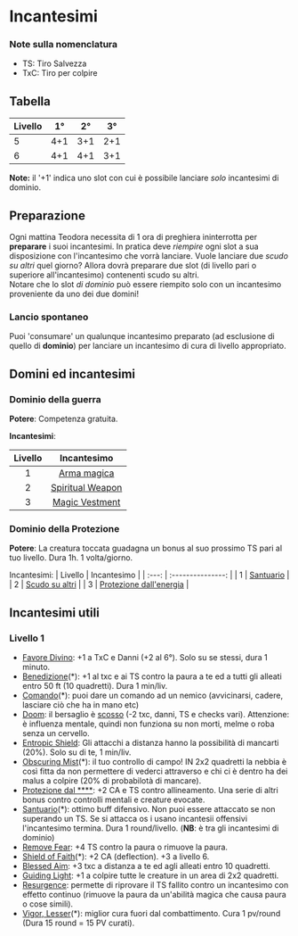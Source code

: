 # Incantesimi
### Note sulla nomenclatura
- TS: Tiro Salvezza
- TxC: Tiro per colpire

## Tabella

| Livello | 1° | 2° | 3° |
| ------ | :--: | :--: | :--: |
| 5 | 4+1 | 3+1 | 2+1 |
| 6 | 4+1 | 4+1 | 3+1 |

**Note:** il '+1' indica uno slot con cui è possibile lanciare _solo_ incantesimi di dominio.

## Preparazione
Ogni mattina Teodora necessita di 1 ora di preghiera ininterrotta per **preparare** i suoi incantesimi. In pratica deve _riempire_ ogni slot a sua disposizione con l'incantesimo che vorrà lanciare. Vuole lanciare due _scudo su altri_ quel giorno? Allora dovrà preparare due slot (di livello pari o superiore all'incantesimo) contenenti scudo su altri.  
Notare che lo slot _di dominio_ può essere riempito solo con un incantesimo proveniente da uno dei due domini!

### Lancio spontaneo
Puoi 'consumare' un qualunque incantesimo preparato (ad esclusione di quello di **dominio**) per lanciare un incantesimo di cura di livello appropriato.

## Domini ed incantesimi
### Dominio della guerra
**Potere**: Competenza gratuita.  

**Incantesimi**:

| Livello | Incantesimo |
| :---: | :---------------: |
| 1 | [Arma magica](http://www.d20srd.org/srd/spells/magicWeapon.htm) |
| 2 | [Spiritual Weapon](http://www.d20srd.org/srd/spells/spiritualWeapon.htm) |
| 3 | [Magic Vestment](http://www.d20srd.org/srd/spells/magicVestment.htm) |

### Dominio della Protezione
**Potere**: La creatura toccata guadagna un bonus al suo prossimo TS pari al tuo livello. Dura 1h. 1 volta/giorno.  

Incantesimi:
| Livello | Incantesimo |
| :---: | :---------------: |
| 1 | [Santuario](http://www.d20srd.org/srd/spells/sanctuary.htm) |
| 2 | [Scudo su altri](http://www.d20srd.org/srd/spells/shieldOther.htm) |
| 3 | [Protezione dall'energia](http://www.d20srd.org/srd/spells/protectionFromEnergy.htm) |



## Incantesimi utili
### Livello 1
- [Favore Divino](http://www.d20srd.org/srd/spells/divineFavor.htm): +1 a TxC e Danni (+2 al 6°). Solo su se stessi, dura 1 minuto.
- [Benedizione](http://www.d20srd.org/srd/spells/bless.htm)(\*): +1 al txc e ai TS contro la paura a te ed a tutti gli alleati entro 50 ft (10 quadretti). Dura 1 min/liv.
- [Comando](http://www.d20srd.org/srd/spells/command.htm)(\*): puoi dare un comando ad un nemico (avvicinarsi, cadere, lasciare ciò che ha in mano etc)
- [Doom](http://www.d20srd.org/srd/spells/doom.htm): il bersaglio è [scosso](http://www.d20srd.org/srd/conditionSummary.htm#shaken) (-2 txc, danni, TS e checks vari). Attenzione: è influenza mentale, quindi non funziona su non morti, melme o roba senza un cervello.
- [Entropic Shield](http://www.d20srd.org/srd/spells/entropicShield.htm): Gli attacchi a distanza hanno la possibilità di mancarti (20%). Solo su di te, 1 min/liv.
- [Obscuring Mist](http://www.d20srd.org/srd/spells/obscuringMist.htm)(\*): il tuo controllo di campo! IN 2x2 quadretti la nebbia è così fitta da non permettere di vederci attraverso e chi ci è dentro ha dei malus a colpire (20% di probabilotà di mancare).
- [Protezione dal \*\*\*\*](http://www.d20srd.org/srd/spells/protectionFromEvil.htm): +2 CA e TS contro allineamento. Una serie di altri bonus contro controlli mentali e creature evocate.
- [Santuario](http://www.d20srd.org/srd/spells/sanctuary.htm)(\*): ottimo buff difensivo. Non puoi essere attaccato se non superando un TS. Se si attacca os i usano incantesii offensivi l'incantesimo termina. Dura 1 round/livello. (**NB**: è tra gli incantesimi di dominio)
- [Remove Fear](http://www.d20srd.org/srd/spells/removeFear.htm): +4 TS contro la paura o rimuove la paura.
- [Shield of Faith](http://www.d20srd.org/srd/spells/shieldOfFaith.htm)(\*): +2 CA (deflection). +3 a livello 6.
- [Blessed Aim](http://dnd.arkalseif.info/spells/spell-compendium--86/blessed-aim--3941/index.html): +3 txc a distanza a te ed agli alleati entro 10 quadretti.
- [Guiding Light](https://dndtools.net/spells/miniatures-handbook--75/guiding-light--1971/): +1 a colpire tutte le creature in un area di 2x2 quadretti.
- [Resurgence](http://dnd.arkalseif.info/spells/spell-compendium--86/resurgence--4102/index.html): permette di riprovare il TS fallito contro un incantesimo con effetto continuo (rimuove la paura da un'abilità magica che causa paura o cose simili).
- [Vigor, Lesser](http://dnd.arkalseif.info/spells/spell-compendium--86/vigor-lesser--4725/index.html)(\*): miglior cura fuori dal combattimento. Cura 1 pv/round (Dura 15 round = 15 PV curati).



